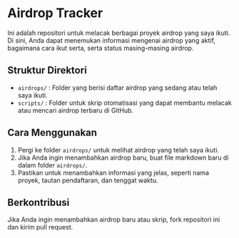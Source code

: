 # Airdrop Tracker

Ini adalah repositori untuk melacak berbagai proyek airdrop yang saya ikuti. Di sini, Anda dapat menemukan informasi mengenai airdrop yang aktif, bagaimana cara ikut serta, serta status masing-masing airdrop.

## Struktur Direktori
- `airdrops/` : Folder yang berisi daftar airdrop yang sedang atau telah saya ikuti.
- `scripts/` : Folder untuk skrip otomatisasi yang dapat membantu melacak atau mencari airdrop terbaru di GitHub.

## Cara Menggunakan
1. Pergi ke folder `airdrops/` untuk melihat airdrop yang telah saya ikuti.
2. Jika Anda ingin menambahkan airdrop baru, buat file markdown baru di dalam folder `airdrops/`.
3. Pastikan untuk menambahkan informasi yang jelas, seperti nama proyek, tautan pendaftaran, dan tenggat waktu.

## Berkontribusi
Jika Anda ingin menambahkan airdrop baru atau skrip, fork repositori ini dan kirim pull request.
